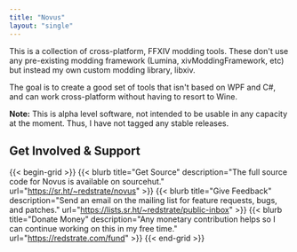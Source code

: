 ```yaml
---
title: "Novus"
layout: "single"
---
```


This is a collection of cross-platform, FFXIV modding tools. These don't use any pre-existing modding framework (Lumina, xivModdingFramework, etc) but instead my own custom modding library, libxiv.

The goal is to create a good set of tools that isn't based on WPF and C#, and can work cross-platform without having to resort to Wine.

**Note:** This is alpha level software, not intended to be usable in any capacity at the moment. Thus, I have not tagged any stable releases.

## Get Involved & Support

{{< begin-grid >}}
{{< blurb title="Get Source" description="The full source code for Novus is available on sourcehut." url="https://sr.ht/~redstrate/novus" >}}
{{< blurb title="Give Feedback" description="Send an email on the mailing list for feature requests, bugs, and patches." url="https://lists.sr.ht/~redstrate/public-inbox" >}}
{{< blurb title="Donate Money" description="Any monetary contribution helps so I can continue working on this in my free time." url="https://redstrate.com/fund" >}}
{{< end-grid >}}
